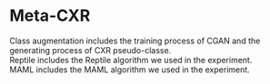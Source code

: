 # Meta-CXR

Class augmentation includes the training process of CGAN and the generating process of CXR pseudo-classe.  
Reptile includes the Reptile algorithm we used in the experiment.  
MAML includes the MAML algorithm we used in the experiment.  
